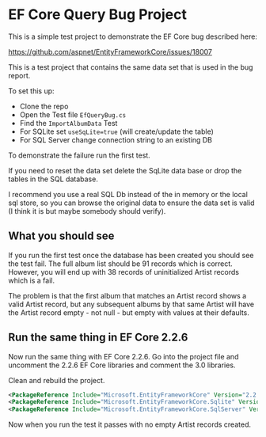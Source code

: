 # EF Core Query Bug Project

This is a simple test project to demonstrate the EF Core bug described here:

https://github.com/aspnet/EntityFrameworkCore/issues/18007

This is a test project that contains the same data set that is used in the bug report.

To set this up:

* Clone the repo
* Open the Test file `EfQueryBug.cs`
* Find the `ImportAlbumData` Test
* For SQLite set `useSqLite=true` (will create/update the table)
* For SQL Server change connection string to an existing DB


To demonstrate the failure run the first test.

If you need to reset the data set delete the SqLite data base or drop the tables in the SQL database. 

I recommend you use a real SQL Db instead of the in memory or the local sql store, so you can browse the original data to ensure the data set is valid (I think it is but maybe somebody should verify).

## What you should see
If you run the first test once the database has been created you should see the test fail. The full album list should be 91 records which is correct. However, you will end up with 38 records of uninitialized Artist records which is a fail. 

The problem is that the first album that matches an Artist record shows a valid Artist record, but any subsequent albums by that same Artist will have the Artist record empty - not null - but empty with values at their defaults.

## Run the same thing in EF Core 2.2.6
Now run the same thing with EF Core 2.2.6. Go into the project file and uncomment the 2.2.6 EF Core libraries and comment the 3.0 libraries. 

Clean and rebuild the project.

```xml
<PackageReference Include="Microsoft.EntityFrameworkCore" Version="2.2.6" />
<PackageReference Include="Microsoft.EntityFrameworkCore.Sqlite" Version="2.2.6" />
<PackageReference Include="Microsoft.EntityFrameworkCore.SqlServer" Version="2.2.6" />
```

Now when you run the test it passes with no empty Artist records created.
